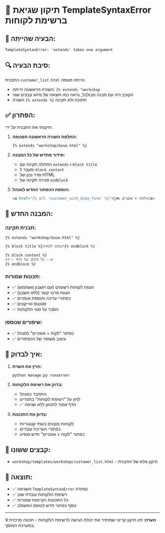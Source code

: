 # 🔧 תיקון שגיאת TemplateSyntaxError ברשימת לקוחות

## 🐛 הבעיה שהייתה:
```
TemplateSyntaxError: 'extends' takes one argument
```

## 🔍 סיבת הבעיה:
התבנית `customer_list.html` הייתה פגומה:
- השורה הראשונה הייתה: `{% extends "workshop`
- הקובץ היה עם מבנה מבולבל, נראה כמו תוצאה של מיזוג קבצים שגוי
- השורה `{% extends %}` חתוכה ולא תקינה

## ✅ הפתרון:
תיקנתי את התבנית על ידי:

1. **החלפת השורה הראשונה הפגומה:**
   ```django
   {% extends "workshop/base.html" %}
   ```

2. **סידור מחדש של כל המבנה:**
   - התחלה תקינה עם `extends` ו-`block title`
   - מעבר ל-`block content`
   - סדר נכון של HTML
   - סגירה תקינה של `endblock`

3. **הוספת הכפתור החדש למנהל:**
   ```html
   <a href="{% url 'customer_with_bike_form' %}">👥🚲 לקוח + אופניים</a>
   ```

## 📝 המבנה החדש:

### תבנית תקינה:
```django
{% extends "workshop/base.html" %}

{% block title %}רשימת לקוחות{% endblock %}

{% block content %}
<!-- כל התוכן של הדף -->
{% endblock %}
```

### תכונות שמורות:
- ✅ הצגת לקוחות רשומים (עם חשבון משתמש)
- ✅ הצגת פרטי קשר (ללא חשבון)  
- ✅ כפתורי עריכה והוספת אופניים
- ✅ סטטוס ואייקונים
- ✅ הסבר על סוגי הלקוחות

### שיפורים שנוספו:
- ✅ כפתור "לקוח + אופניים" למנהל
- ✅ עיצוב משופר של הכפתורים

## 🧪 איך לבדוק:

1. **הרץ את השרת:**
   ```bash
   python manage.py runserver
   ```

2. **בדוק את רשימת הלקוחות:**
   - התחבר כמנהל
   - לחץ על "רשימת לקוחות" בתפריט
   - ✅ הדף אמור להטען ללא שגיאה

3. **בדוק את התכונות:**
   - לקוחות מוצגים בשתי קטגוריות
   - כפתורי העריכה עובדים
   - כפתור "לקוח + אופניים" חדש מופיע

## 📁 קבצים ששונו:
- `workshop/templates/workshop/customer_list.html` - תיקון מלא של התבנית

## 🎯 תוצאה:
- ✅ השגיאה `TemplateSyntaxError` נפתרה
- ✅ רשימת הלקוחות עובדת שוב
- ✅ כל התכונות הקיימות שמורות
- ✅ נוסף כפתור חדש לטופס המשולב

---
**💡 הערה:** זהו תיקון קריטי שמחזיר את יכולת הגישה לרשימת הלקוחות - תכונה מרכזית במערכת המוסך.
